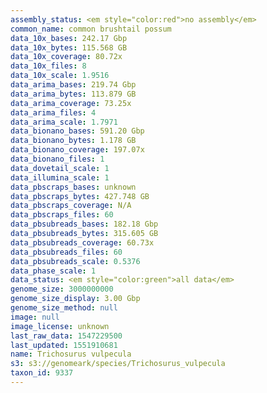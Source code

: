 ```yaml
---
assembly_status: <em style="color:red">no assembly</em>
common_name: common brushtail possum
data_10x_bases: 242.17 Gbp
data_10x_bytes: 115.568 GB
data_10x_coverage: 80.72x
data_10x_files: 8
data_10x_scale: 1.9516
data_arima_bases: 219.74 Gbp
data_arima_bytes: 113.879 GB
data_arima_coverage: 73.25x
data_arima_files: 4
data_arima_scale: 1.7971
data_bionano_bases: 591.20 Gbp
data_bionano_bytes: 1.178 GB
data_bionano_coverage: 197.07x
data_bionano_files: 1
data_dovetail_scale: 1
data_illumina_scale: 1
data_pbscraps_bases: unknown
data_pbscraps_bytes: 427.748 GB
data_pbscraps_coverage: N/A
data_pbscraps_files: 60
data_pbsubreads_bases: 182.18 Gbp
data_pbsubreads_bytes: 315.605 GB
data_pbsubreads_coverage: 60.73x
data_pbsubreads_files: 60
data_pbsubreads_scale: 0.5376
data_phase_scale: 1
data_status: <em style="color:green">all data</em>
genome_size: 3000000000
genome_size_display: 3.00 Gbp
genome_size_method: null
image: null
image_license: unknown
last_raw_data: 1547229500
last_updated: 1551910681
name: Trichosurus vulpecula
s3: s3://genomeark/species/Trichosurus_vulpecula
taxon_id: 9337
---
```

